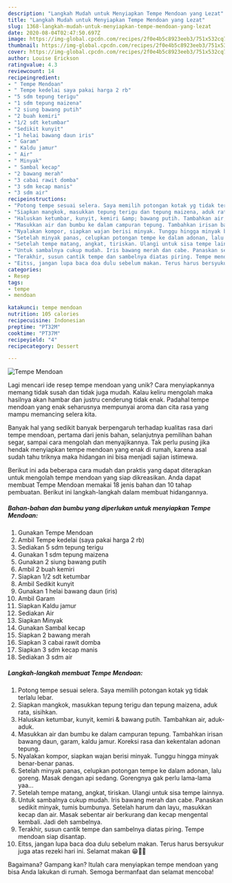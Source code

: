 ```yaml
---
description: "Langkah Mudah untuk Menyiapkan Tempe Mendoan yang Lezat"
title: "Langkah Mudah untuk Menyiapkan Tempe Mendoan yang Lezat"
slug: 1368-langkah-mudah-untuk-menyiapkan-tempe-mendoan-yang-lezat
date: 2020-08-04T02:47:50.697Z
image: https://img-global.cpcdn.com/recipes/2f0e4b5c8923eeb3/751x532cq70/tempe-mendoan-foto-resep-utama.jpg
thumbnail: https://img-global.cpcdn.com/recipes/2f0e4b5c8923eeb3/751x532cq70/tempe-mendoan-foto-resep-utama.jpg
cover: https://img-global.cpcdn.com/recipes/2f0e4b5c8923eeb3/751x532cq70/tempe-mendoan-foto-resep-utama.jpg
author: Louise Erickson
ratingvalue: 4.3
reviewcount: 14
recipeingredient:
- " Tempe Mendoan"
- " Tempe kedelai saya pakai harga 2 rb"
- "5 sdm tepung terigu"
- "1 sdm tepung maizena"
- "2 siung bawang putih"
- "2 buah kemiri"
- "1/2 sdt ketumbar"
- "Sedikit kunyit"
- "1 helai bawang daun iris"
- " Garam"
- " Kaldu jamur"
- " Air"
- " Minyak"
- " Sambal kecap"
- "2 bawang merah"
- "3 cabai rawit domba"
- "3 sdm kecap manis"
- "3 sdm air"
recipeinstructions:
- "Potong tempe sesuai selera. Saya memilih potongan kotak yg tidak terlalu lebar."
- "Siapkan mangkok, masukkan tepung terigu dan tepung maizena, aduk rata, sisihkan."
- "Haluskan ketumbar, kunyit, kemiri &amp; bawang putih. Tambahkan air, aduk-aduk."
- "Masukkan air dan bumbu ke dalam campuran tepung. Tambahkan irisan bawang daun, garam, kaldu jamur. Koreksi rasa dan kekentalan adonan tepung."
- "Nyalakan kompor, siapkan wajan berisi minyak. Tunggu hingga minyak benar-benar panas."
- "Setelah minyak panas, celupkan potongan tempe ke dalam adonan, lalu goreng. Masak dengan api sedang. Gorengnya gak perlu lama-lama yaa..."
- "Setelah tempe matang, angkat, tiriskan. Ulangi untuk sisa tempe lainnya."
- "Untuk sambalnya cukup mudah. Iris bawang merah dan cabe. Panaskan sedikit minyak, tumis bumbunya. Setelah harum dan layu, masukkan kecap dan air. Masak sebentar air berkurang dan kecap mengental kembali. Jadi deh sambelnya."
- "Terakhir, susun cantik tempe dan sambelnya diatas piring. Tempe mendoan siap disantap."
- "Eitss, jangan lupa baca doa dulu sebelum makan. Terus harus bersyukur juga atas rezeki hari ini. Selamat makan 😁🤗💕"
categories:
- Resep
tags:
- tempe
- mendoan

katakunci: tempe mendoan 
nutrition: 105 calories
recipecuisine: Indonesian
preptime: "PT32M"
cooktime: "PT37M"
recipeyield: "4"
recipecategory: Dessert

---
```



![Tempe Mendoan](https://img-global.cpcdn.com/recipes/2f0e4b5c8923eeb3/751x532cq70/tempe-mendoan-foto-resep-utama.jpg)

Lagi mencari ide resep tempe mendoan yang unik? Cara menyiapkannya memang tidak susah dan tidak juga mudah. Kalau keliru mengolah maka hasilnya akan hambar dan justru cenderung tidak enak. Padahal tempe mendoan yang enak seharusnya mempunyai aroma dan cita rasa yang mampu memancing selera kita.

Banyak hal yang sedikit banyak berpengaruh terhadap kualitas rasa dari tempe mendoan, pertama dari jenis bahan, selanjutnya pemilihan bahan segar, sampai cara mengolah dan menyajikannya. Tak perlu pusing jika hendak menyiapkan tempe mendoan yang enak di rumah, karena asal sudah tahu triknya maka hidangan ini bisa menjadi sajian istimewa.




Berikut ini ada beberapa cara mudah dan praktis yang dapat diterapkan untuk mengolah tempe mendoan yang siap dikreasikan. Anda dapat membuat Tempe Mendoan memakai 18 jenis bahan dan 10 tahap pembuatan. Berikut ini langkah-langkah dalam membuat hidangannya.

<!--inarticleads1-->

##### Bahan-bahan dan bumbu yang diperlukan untuk menyiapkan Tempe Mendoan:

1. Gunakan  Tempe Mendoan
1. Ambil  Tempe kedelai (saya pakai harga 2 rb)
1. Sediakan 5 sdm tepung terigu
1. Gunakan 1 sdm tepung maizena
1. Gunakan 2 siung bawang putih
1. Ambil 2 buah kemiri
1. Siapkan 1/2 sdt ketumbar
1. Ambil Sedikit kunyit
1. Gunakan 1 helai bawang daun (iris)
1. Ambil  Garam
1. Siapkan  Kaldu jamur
1. Sediakan  Air
1. Siapkan  Minyak
1. Gunakan  Sambal kecap
1. Siapkan 2 bawang merah
1. Siapkan 3 cabai rawit domba
1. Siapkan 3 sdm kecap manis
1. Sediakan 3 sdm air




<!--inarticleads2-->

##### Langkah-langkah membuat Tempe Mendoan:

1. Potong tempe sesuai selera. Saya memilih potongan kotak yg tidak terlalu lebar.
1. Siapkan mangkok, masukkan tepung terigu dan tepung maizena, aduk rata, sisihkan.
1. Haluskan ketumbar, kunyit, kemiri &amp; bawang putih. Tambahkan air, aduk-aduk.
1. Masukkan air dan bumbu ke dalam campuran tepung. Tambahkan irisan bawang daun, garam, kaldu jamur. Koreksi rasa dan kekentalan adonan tepung.
1. Nyalakan kompor, siapkan wajan berisi minyak. Tunggu hingga minyak benar-benar panas.
1. Setelah minyak panas, celupkan potongan tempe ke dalam adonan, lalu goreng. Masak dengan api sedang. Gorengnya gak perlu lama-lama yaa...
1. Setelah tempe matang, angkat, tiriskan. Ulangi untuk sisa tempe lainnya.
1. Untuk sambalnya cukup mudah. Iris bawang merah dan cabe. Panaskan sedikit minyak, tumis bumbunya. Setelah harum dan layu, masukkan kecap dan air. Masak sebentar air berkurang dan kecap mengental kembali. Jadi deh sambelnya.
1. Terakhir, susun cantik tempe dan sambelnya diatas piring. Tempe mendoan siap disantap.
1. Eitss, jangan lupa baca doa dulu sebelum makan. Terus harus bersyukur juga atas rezeki hari ini. Selamat makan 😁🤗💕




Bagaimana? Gampang kan? Itulah cara menyiapkan tempe mendoan yang bisa Anda lakukan di rumah. Semoga bermanfaat dan selamat mencoba!
